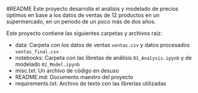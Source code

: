 #README
Este proyecto desarrolla el análisis y modelado de precios óptimos en 
base a los datos de ventas de 12 productos en un supermercado, en un 
periodo de un poco más de dos años.

Este proyecto contiene las siguientes carpetas y archivos raíz:
- data: Carpeta con los datos de ventas `ventas.csv` y datos procesados `ventas_final.csv`
- notebooks: Carpeta con las libretas de análisis `01_Analysis.ipynb` y de modelado `02_Model.ipynb`
- misc.txt: Un archivo de código en desuso
- README.md: Documento maestro del proyecto
- requirements.txt: Archivo de texto con las librerías utilizadas